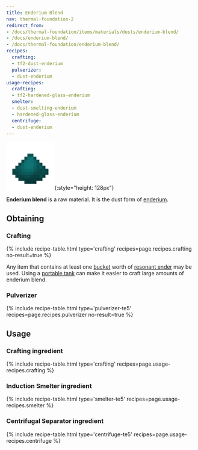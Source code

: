 ```yaml
---
title: Enderium Blend
nav: thermal-foundation-2
redirect_from:
- /docs/thermal-foundation/items/materials/dusts/enderium-blend/
- /docs/enderium-blend/
- /docs/thermal-foundation/enderium-blend/
recipes:
  crafting:
  - tf2-dust-enderium
  pulverizer:
  - dust-enderium
usage-recipes:
  crafting:
  - tf2-hardened-glass-enderium
  smelter:
  - dust-smelting-enderium
  - hardened-glass-enderium
  centrifuge:
  - dust-enderium
---
```


![Enderium blend](/assets/images/thermal-foundation-2/dust-enderium.png){:style="height: 128px"}


**Enderium blend** is a raw material. It is the dust form of
[enderium](/docs/thermal-foundation-2/enderium-ingot/).


Obtaining
---------

### Crafting
{% include recipe-table.html type='crafting' recipes=page.recipes.crafting no-result=true %}

Any item that contains at least one
[bucket](https://minecraft.gamepedia.com/Bucket) worth of [resonant
ender](/docs/thermal-foundation-2/resonant-ender/) may be used. Using a [portable
tank](/docs/thermal-expansion-5/portable-tank/) can make it easier to craft large amounts of
enderium blend.

### Pulverizer
{% include recipe-table.html type='pulverizer-te5' recipes=page.recipes.pulverizer no-result=true %}


Usage
-----

### Crafting ingredient
{% include recipe-table.html type='crafting' recipes=page.usage-recipes.crafting %}

### Induction Smelter ingredient
{% include recipe-table.html type='smelter-te5' recipes=page.usage-recipes.smelter %}

### Centrifugal Separator ingredient
{% include recipe-table.html type='centrifuge-te5' recipes=page.usage-recipes.centrifuge %}
